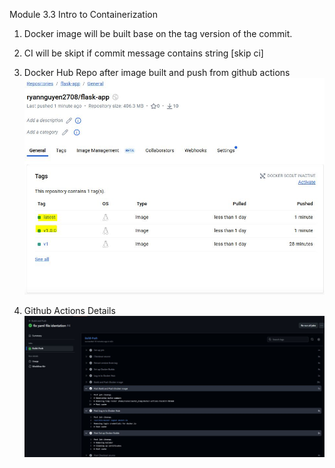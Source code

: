 Module 3.3 Intro to Containerization

1. Docker image will be built base on the tag version of the commit.

2. CI will be skipt if commit message contains string [skip ci]

3. Docker Hub Repo after image built and push from github actions
![Docker Hub Repo](images/docker-hub-repo.JPG)

4. Github Actions Details
![Github Actions Details](images/github_actions_details.JPG)